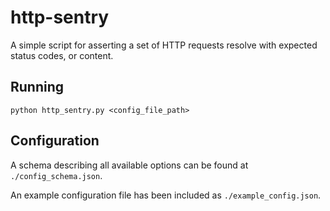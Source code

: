 # http-sentry

A simple script for asserting a set of HTTP requests resolve with expected
status codes, or content.

## Running

`python http_sentry.py <config_file_path>`

## Configuration

A schema describing all available options can be found at
`./config_schema.json`.

An example configuration file has been included as `./example_config.json`.
